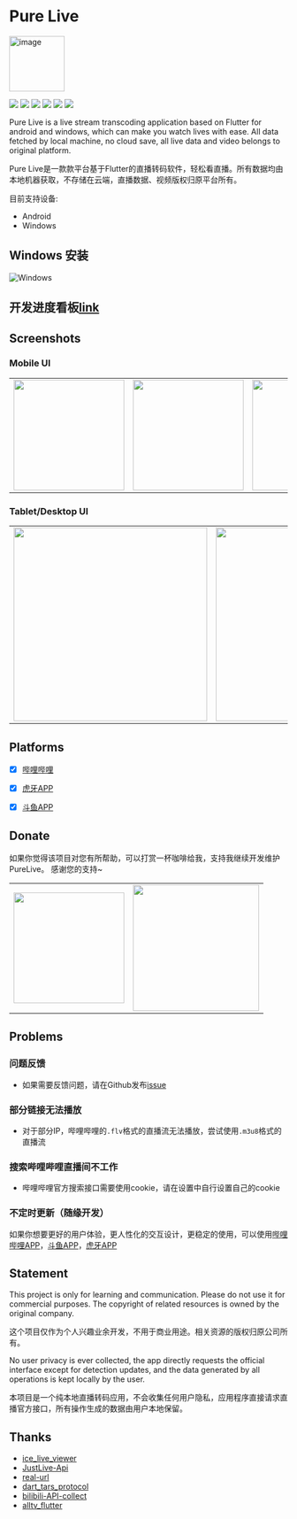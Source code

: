 # Pure Live

<img width="100" alt="image" src="./assets/icons/icon.png">

![](https://img.shields.io/badge/language-dart-blue.svg?style=for-the-badge&color=00ACC1)
![](https://img.shields.io/badge/flutter-00B0FF?style=for-the-badge&logo=flutter)
[![](https://img.shields.io/github/downloads/Jackiu1997/pure_live/total?style=for-the-badge&color=FF2196)](https://github.com/Jackiu1997/pure_live/releases)
![](https://img.shields.io/github/license/Jackiu1997/pure_live?style=for-the-badge)
![](https://img.shields.io/github/stars/Jackiu1997/pure_live?style=for-the-badge)
![](https://img.shields.io/github/issues/Jackiu1997/pure_live?style=for-the-badge&color=9C27B0)

Pure Live is a live stream transcoding application based on Flutter for android and windows, which can make you watch lives with ease. All data fetched by local machine, no cloud save, all live data and video belongs to original platform.

Pure Live是一款款平台基于Flutter的直播转码软件，轻松看直播。所有数据均由本地机器获取，不存储在云端，直播数据、视频版权归原平台所有。

目前支持设备:
- Android
- Windows

## Windows 安装
![Windows](https://user-images.githubusercontent.com/82752643/221176075-b6604bd4-dd76-4427-8f9c-9a5f33d74620.png)


## 开发进度看板[link](https://jackiu-notes.notion.site/50bc0d3d377445eea029c6e3d4195671?v=663125e639b047cea5e69d8264926b8b)

## Screenshots

### Mobile UI
<div style="text-align: center">
  <table>
    <tr>
    <td style="text-align: center">
      <img src="./screenshots/favorite_page.jpg" width="200"/>
    </td>
    <td style="text-align: center">
      <img src="./screenshots/popular_page.jpg" width="200"/>
    </td>
    <td style="text-align: center">
      <img src="./screenshots/areas_page.jpg" width="200"/>
    </td>
    <td style="text-align: center">
      <img src="./screenshots/search_page.jpg" width="200"/>
    </td>
    <td style="text-align: center">
      <img src="./screenshots/live_play_page.jpg" width="200"/>
    </td>
    </tr>
  </table>
</div>

### Tablet/Desktop UI
<div style="text-align: center">
  <table>
    <tr>
    <td style="text-align: center">
      <img src="./screenshots/desktop_favorite.png" width="350"/>
    </td>
    <td style="text-align: center">
      <img src="./screenshots/desktop_popular.png" width="350"/>
    </td>
    <td style="text-align: center">
      <img src="./screenshots/desktop_live_play.png" width="350"/>
    </td>
    </tr>
  </table>
</div>

## Platforms

- [x] [哔哩哔哩](https://app.bilibili.com/)

- [x] [虎牙APP](https://www.huya.com/download/)

- [x] [斗鱼APP](https://www.douyu.com/client)

## Donate

如果你觉得该项目对您有所帮助，可以打赏一杯咖啡给我，支持我继续开发维护PureLive。
感谢您的支持~

<div style="text-align: center">
  <table>
    <tr>
    <td style="text-align: center">
      <img src="./assets/images/alipay.jpg" width="200"/>
    </td>
    <td style="text-align: center">
      <img src="./assets/images/wechat.png" width="228"/>
    </td>
    </tr>
  </table>
</div>

## Problems

### 问题反馈

- 如果需要反馈问题，请在Github发布[issue](https://github.com/Jackiu1997/pure_live/issues/new/choose)

### 部分链接无法播放

- 对于部分IP，哔哩哔哩的`.flv`格式的直播流无法播放，尝试使用`.m3u8`格式的直播流

### 搜索哔哩哔哩直播间不工作

- 哔哩哔哩官方搜索接口需要使用cookie，请在设置中自行设置自己的cookie

### 不定时更新（随缘开发）
如果你想要更好的用户体验，更人性化的交互设计，更稳定的使用，可以使用[哔哩哔哩APP](https://app.bilibili.com/)，[斗鱼APP](https://www.douyu.com/client)，[虎牙APP](https://www.huya.com/download/)

## Statement
This project is only for learning and communication. Please do not use it for commercial purposes. The copyright of related resources is owned by the original company.

这个项目仅作为个人兴趣业余开发，不用于商业用途。相关资源的版权归原公司所有。

No user privacy is ever collected, the app directly requests the official interface except for detection updates, and the data generated by all operations is kept locally by the user.

本项目是一个纯本地直播转码应用，不会收集任何用户隐私，应用程序直接请求直播官方接口，所有操作生成的数据由用户本地保留。

## Thanks
 - [ice_live_viewer](https://github.com/iiijam/ice_live_viewer)
 - [JustLive-Api](https://github.com/guyijie1211/JustLive-Api)
 - [real-url](https://github.com/wbt5/real-url)
 - [dart_tars_protocol](https://github.com/xiaoyaocz/dart_tars_protocol)
 - [bilibili-API-collect](https://github.com/SocialSisterYi/bilibili-API-collect)
 - [alltv_flutter](https://github.com/Ha2ryZhang/alltv_flutter)

